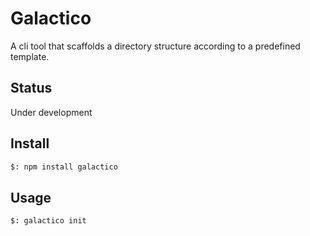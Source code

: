 Galactico
=========

A cli tool that scaffolds a directory structure according to a predefined template.

Status
------
Under development

Install
-------

```bash
$: npm install galactico
```

Usage
-----

```bash
$: galactico init
```